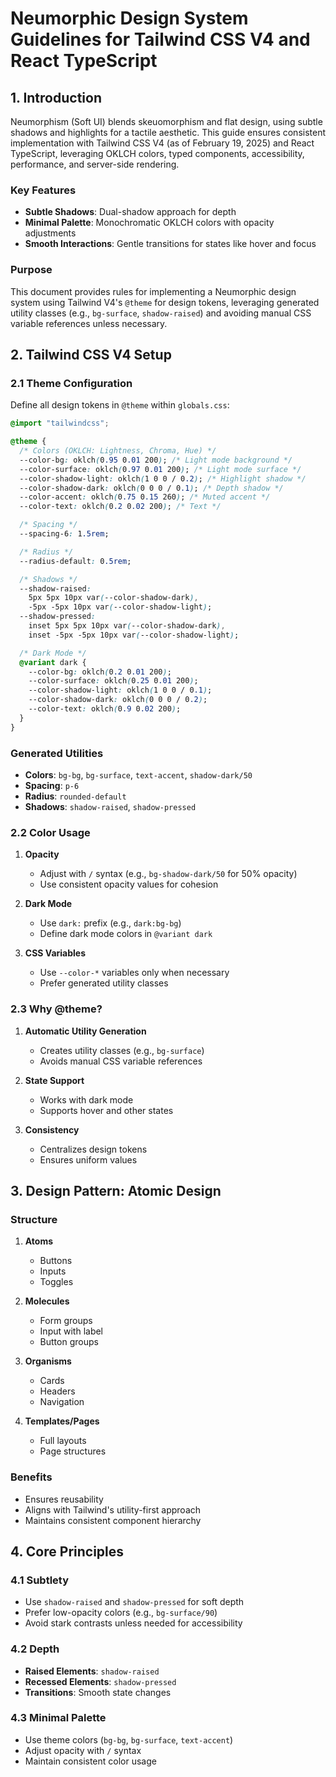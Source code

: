 # Neumorphic Design System Guidelines for Tailwind CSS V4 and React TypeScript

## 1. Introduction

Neumorphism (Soft UI) blends skeuomorphism and flat design, using subtle shadows and highlights for a tactile aesthetic. This guide ensures consistent implementation with Tailwind CSS V4 (as of February 19, 2025) and React TypeScript, leveraging OKLCH colors, typed components, accessibility, performance, and server-side rendering.

### Key Features

- **Subtle Shadows**: Dual-shadow approach for depth
- **Minimal Palette**: Monochromatic OKLCH colors with opacity adjustments
- **Smooth Interactions**: Gentle transitions for states like hover and focus

### Purpose

This document provides rules for implementing a Neumorphic design system using Tailwind V4's `@theme` for design tokens, leveraging generated utility classes (e.g., `bg-surface`, `shadow-raised`) and avoiding manual CSS variable references unless necessary.

## 2. Tailwind CSS V4 Setup

### 2.1 Theme Configuration

Define all design tokens in `@theme` within `globals.css`:

```css
@import "tailwindcss";

@theme {
  /* Colors (OKLCH: Lightness, Chroma, Hue) */
  --color-bg: oklch(0.95 0.01 200); /* Light mode background */
  --color-surface: oklch(0.97 0.01 200); /* Light mode surface */
  --color-shadow-light: oklch(1 0 0 / 0.2); /* Highlight shadow */
  --color-shadow-dark: oklch(0 0 0 / 0.1); /* Depth shadow */
  --color-accent: oklch(0.75 0.15 260); /* Muted accent */
  --color-text: oklch(0.2 0.02 200); /* Text */

  /* Spacing */
  --spacing-6: 1.5rem;

  /* Radius */
  --radius-default: 0.5rem;

  /* Shadows */
  --shadow-raised:
    5px 5px 10px var(--color-shadow-dark),
    -5px -5px 10px var(--color-shadow-light);
  --shadow-pressed:
    inset 5px 5px 10px var(--color-shadow-dark),
    inset -5px -5px 10px var(--color-shadow-light);

  /* Dark Mode */
  @variant dark {
    --color-bg: oklch(0.2 0.01 200);
    --color-surface: oklch(0.25 0.01 200);
    --color-shadow-light: oklch(1 0 0 / 0.1);
    --color-shadow-dark: oklch(0 0 0 / 0.2);
    --color-text: oklch(0.9 0.02 200);
  }
}
```

### Generated Utilities

- **Colors**: `bg-bg`, `bg-surface`, `text-accent`, `shadow-dark/50`
- **Spacing**: `p-6`
- **Radius**: `rounded-default`
- **Shadows**: `shadow-raised`, `shadow-pressed`

### 2.2 Color Usage

1. **Opacity**

   - Adjust with `/` syntax (e.g., `bg-shadow-dark/50` for 50% opacity)
   - Use consistent opacity values for cohesion

2. **Dark Mode**

   - Use `dark:` prefix (e.g., `dark:bg-bg`)
   - Define dark mode colors in `@variant dark`

3. **CSS Variables**
   - Use `--color-*` variables only when necessary
   - Prefer generated utility classes

### 2.3 Why @theme?

1. **Automatic Utility Generation**

   - Creates utility classes (e.g., `bg-surface`)
   - Avoids manual CSS variable references

2. **State Support**

   - Works with dark mode
   - Supports hover and other states

3. **Consistency**
   - Centralizes design tokens
   - Ensures uniform values

## 3. Design Pattern: Atomic Design

### Structure

1. **Atoms**

   - Buttons
   - Inputs
   - Toggles

2. **Molecules**

   - Form groups
   - Input with label
   - Button groups

3. **Organisms**

   - Cards
   - Headers
   - Navigation

4. **Templates/Pages**
   - Full layouts
   - Page structures

### Benefits

- Ensures reusability
- Aligns with Tailwind's utility-first approach
- Maintains consistent component hierarchy

## 4. Core Principles

### 4.1 Subtlety

- Use `shadow-raised` and `shadow-pressed` for soft depth
- Prefer low-opacity colors (e.g., `bg-surface/90`)
- Avoid stark contrasts unless needed for accessibility

### 4.2 Depth

- **Raised Elements**: `shadow-raised`
- **Recessed Elements**: `shadow-pressed`
- **Transitions**: Smooth state changes

### 4.3 Minimal Palette

- Use theme colors (`bg-bg`, `bg-surface`, `text-accent`)
- Adjust opacity with `/` syntax
- Maintain consistent color usage
